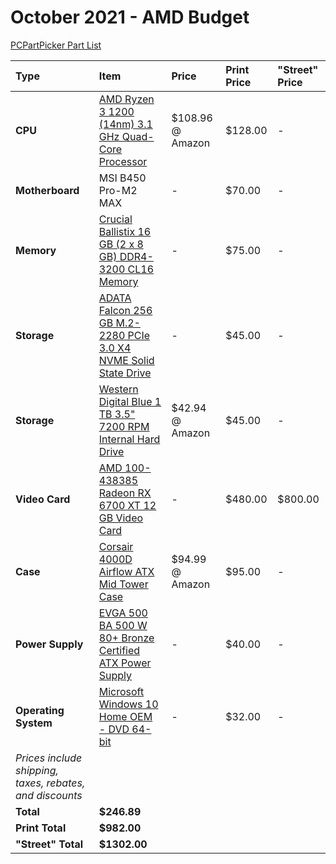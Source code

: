 # October 2021 - AMD Budget

[PCPartPicker Part List](https://pcpartpicker.com/list/9j3f7R)

Type|Item|Price|Print Price|"Street" Price
:----|:----|:----|:----|:----
**CPU** | [AMD Ryzen 3 1200 (14nm) 3.1 GHz Quad-Core Processor](https://pcpartpicker.com/product/TX4NnQ/amd-ryzen-3-1300x-35ghz-quad-core-processor-yd1200bbaebox) | $108.96 @ Amazon | $128.00 |-
**Motherboard**| MSI B450 Pro-M2 MAX |- | $70.00 |-
**Memory** | [Crucial Ballistix 16 GB (2 x 8 GB) DDR4-3200 CL16 Memory](https://pcpartpicker.com/product/BxTzK8/crucial-ballistix-16-gb-2-x-8-gb-ddr4-3200-memory-bl2k8g32c16u4b) |- | $75.00 |-
**Storage** | [ADATA Falcon 256 GB M.2-2280 PCIe 3.0 X4 NVME Solid State Drive](https://pcpartpicker.com/product/PVPgXL/adata-falcon-256-gb-m2-2280-nvme-solid-state-drive-afalcon-256g-c) |- | $45.00 |-
**Storage** | [Western Digital Blue 1 TB 3.5" 7200 RPM Internal Hard Drive](https://pcpartpicker.com/product/Yrdqqs/western-digital-blue-1-tb-35-7200rpm-internal-hard-drive-wdbh2d0010hnc-nrsn) | $42.94 @ Amazon | $45.00 |-
**Video Card** | [AMD 100-438385 Radeon RX 6700 XT 12 GB Video Card](https://pcpartpicker.com/product/2ZWzK8/amd-radeon-rx-6700-xt-12-gb-video-card-100-438385) |- | $480.00 | $800.00
**Case** | [Corsair 4000D Airflow ATX Mid Tower Case](https://pcpartpicker.com/product/bCYQzy/corsair-4000d-airflow-atx-mid-tower-case-cc-9011200-ww) | $94.99 @ Amazon | $95.00 |-
**Power Supply** | [EVGA 500 BA 500 W 80+ Bronze Certified ATX Power Supply](https://pcpartpicker.com/product/RzQfrH/evga-500-ba-500-w-80-bronze-certified-atx-power-supply-100-ba-0500-k1) |- | $40.00 |-
**Operating System** | [Microsoft Windows 10 Home OEM - DVD 64-bit](https://pcpartpicker.com/product/wtgPxr/microsoft-windows-10-home-oem-dvd-64-bit-kw9-00140) |- | $32.00 |-
 | *Prices include shipping, taxes, rebates, and discounts* |
 | **Total** | **$246.89**
 | **Print Total** | **$982.00**
 | **"Street" Total** | **$1302.00**
